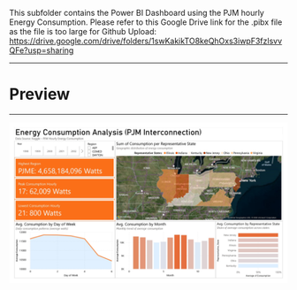This subfolder contains the Power BI Dashboard using the PJM hourly Energy Consumption.
Please refer to this Google Drive link for the .pibx file as the file is too large for Github Upload: https://drive.google.com/drive/folders/1swKakikTO8keQhOxs3iwpF3fzlsvvQFe?usp=sharing 

--- 

# Preview
---
![Dashboard](https://github.com/Willythepo0h/PJME-hourly-Energy-consumption/blob/main/%5BPowerBI%5D%20-%20PJME_Energy_Consumption/PJM-Hourly-Energy-Consumption.jpg)
